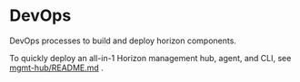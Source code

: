 # DevOps

DevOps processes to build and deploy horizon components.

To quickly deploy an all-in-1 Horizon management hub, agent, and CLI, see [mgmt-hub/README.md](mgmt-hub/README.md) .
